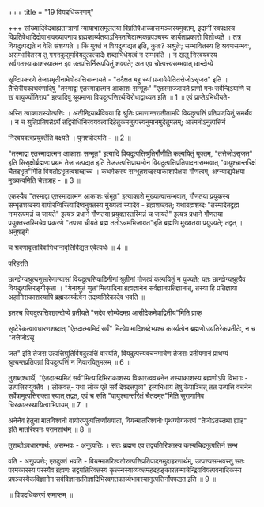 +++
title = "19 वियदधिकरणम्"

+++
सांख्यादिवेदबाह्यतन्त्राणां न्यायाभासमूलतया विप्रतिषेधाच्चासामञ्जस्यमुक्तम्, इदानीं स्वपक्षस्य विप्रतिषेधादिदोषाभावख्यापनाय ब्रह्मकार्य्यतयाऽभिमतचिदात्मकप्रपञ्चस्य कार्यताप्रकारो विशोध्यते । तत्र वियदुत्पद्यते न वेति संशय्यते । किं युक्तं न वियदुत्पद्यत इति, कुतः? अश्रुतेः; सम्भावितस्य हि श्रवणसम्भवः, असम्भावितस्य तु गगनकुसुमवियदुत्पत्त्यादेः शब्दाभिधेयत्वं न सम्भवति । न खलु निरवयवस्य सर्वगतस्याकाशस्यात्मन इव उतपत्तिर्निरूपयितुं शक्यते; अत एव चोत्पत्त्यसम्भवात् छान्दोग्ये

सृष्टिप्रकरणे तेजःप्रभृतीनामेवोत्पत्तिराम्नायते - "तदैक्षत बहु स्यां प्रजायेयेतितत्तेजोऽसृजत" इति । तैत्तिरीयकाथर्वणादिषु "तस्माद्वा एतस्मादात्मन आकाशः सम्भूतः" "एतस्माज्जायते प्राणो मनः सर्वेन्दिऽयाणि च खं वायुर्ज्योतिराप" इत्यादिषु श्रूयमाणा वियदुत्पत्तिरर्थविरोधाद्वाध्यत इति ॥ 1 ॥ एवं प्राप्तेऽभिधीयते-

अस्ति त्वाकाशस्योत्पत्तिः । अतीन्द्रियार्थविषया हि श्रुतिः प्रमाणान्तरातीतामपि वियदुत्पत्तिं प्रतिपादयितुं समर्थैव । न च श्रुतिप्रतिपन्नेऽर्थे तद्विरोधिनिरवयवत्वादिहेतुकमनुत्पत्त्यनुमानमुदेतुमलम्; आत्मनोऽनुत्पत्तिर्न

निरवयवत्वप्रयुक्तेति वक्ष्यते । पुनश्चोदयति - ॥ 2 ॥

"तस्माद्वा एतस्मादात्मन आकाशः सम्भूत" इत्यादि वियदुत्पत्तिश्रुतिर्गौणीति कल्पयितुं युक्तम्, "तत्तेजोऽसृजत" इति सिसृक्षोर्ब्रह्मणः प्रथमं तेज उत्पद्यत इति तेजउत्पत्तिप्राथम्येन वियदुत्पत्तिप्रतिपादनासम्भवात् "वायुश्चान्तरिक्षं चैतदभृत"मिति वियतोऽभृतत्वशब्दाच्च । कथमेकस्य सम्भूतशब्दस्याकाशापेक्षया गौणत्वम्, अग्न्याद्यपेक्षया मुख्यत्वमिति चेत्तत्राह - ॥ 3 ॥

एकस्यैव "तस्माद्वा एतस्मादात्मन आकाशः संभूत" इत्याकाशे मुख्यात्वासम्भवात्, गौणतया प्रयुकस्य सम्भृतशब्दस्य वायोरग्विरित्यादिष्वनुक्तस्य मुख्यत्वं स्यादेव - ब्रह्मशब्दवत्; यथाब्रह्मशब्दः "तस्मादेतद्व्रह्म नामरूपमन्नं च जायते" इत्यत्र प्रधाने गौणतया प्रयुक्तस्तस्मिन्नं च जायते" इत्यत्र प्रधाने गौणतया प्रयुक्तस्तस्मिन्नेव प्रकरणे "तपसा चीयते ब्रह्म ततोऽन्नमभिजायत"इति ब्रह्मणि मुख्यतया प्रयुज्यते; तद्वत् । अनुषङ्गे

च श्रवणावृत्ताविवाभिधानावृत्तिर्विद्यत एवेत्यर्थः ॥ 4 ॥

परिहरति

छान्दोग्यश्रुत्यनुसारेणान्यासां वियदुत्पत्तिवादिनीनां श्रुतीनां गौणत्वं कल्पयितुं न युज्यते; यतः छान्दोग्यश्रुत्यैव वियदुत्पत्तिरङ्गीकृता । "येनाश्रुतं श्रुत"मित्यादिना ब्रह्मज्ञानेन सर्वज्ञानप्रतिज्ञानात्, तस्या हि प्रतिज्ञाया अहानिराकाशस्यापि ब्रह्मकार्य्यत्वेन तदव्यतिरेकादेव भवति ॥

इतश्च वियदुत्पत्तिश्छान्दोप्ये प्रतीयते "सदेव सोम्येदमग्र आसीदेकमेवाद्वितीय"मिति प्राक्

सृष्टेरेकत्वावधारणशब्दात् "ऐतदात्म्यमिदं सर्वं" मित्येवामादिशब्देभ्यश्च कार्य्यत्वेन ब्रह्मणोऽव्यतिरेकप्रतीतेः, न च "तत्तेजोऽसृ

जत" इति तेजस उत्पत्तिश्रुतिर्वियदुत्पत्तिं वारयति, वियदुत्पत्त्यवचनमात्रेण तेजसः प्रतीयमानं प्राथम्यं श्रुत्यन्तप्रतिपन्नां वियदुत्पत्तिं न निवारयितुमलम् ॥ 6 ॥

तुशब्दश्चार्थे, "ऐतदात्म्यमिदं सर्व"मित्यादिभिराकाशस्य विकारत्ववचनेन तस्याकाशस्य ब्रह्मणोऽपि विभागः - उत्पत्तिरप्युक्तैव । लोकवत्- यथा लोक एते सर्वे देवदत्तपुत्रा" इत्यभिधाय तेषु केपाञ्चित् तत उत्पत्ति वचनेन सर्वेषामुत्पत्तिरुक्ता स्यात् तद्वत्, एवं च सति "वायुश्चान्तरिक्षं चैतदमृत"मिति सुराणामिव चिरकालस्थायित्वाभिप्रायम् ॥ 7 ॥

अनेनैव हेतुना मातविश्वनो वायोरप्युत्पत्तिर्व्याख्याता, वियन्मातरिश्वनोः पृथग्योगकरणं "तेजोऽतस्तथा ह्याह" इति मातरिश्वनः परामर्शार्थम् ॥ 8 ॥

तुशब्दोऽवधारणार्थः, असम्भवः - अनुत्पत्तिः । सतः ब्रह्मण एव तद्व्यतिरिक्तस्य कस्यचिदनुत्पत्तिर्न सम्भ

वति - अनुपपत्तेः; एतदुक्तं भवति - वियन्मातरिश्वतोरुत्पत्तिप्रतिपादनमुदाहरणार्थम्, उत्पत्त्यसम्भवस्तु सतः परमकारस्य परस्यैव ब्रह्मणः तद्वयतिरिक्तस्य कृत्स्नस्याव्यक्तमहदहङ्कारतन्मात्रेन्द्रियवियत्पवनादिकस्य प्रपञ्चस्यैकविज्ञानेन सर्वविज्ञानप्रतिज्ञादिभिरवगतकार्य्यभावस्यानुत्पत्तिर्नोपपद्यत इति ॥ 9 ॥

॥ वियदधिकरणं समाप्तम् ॥